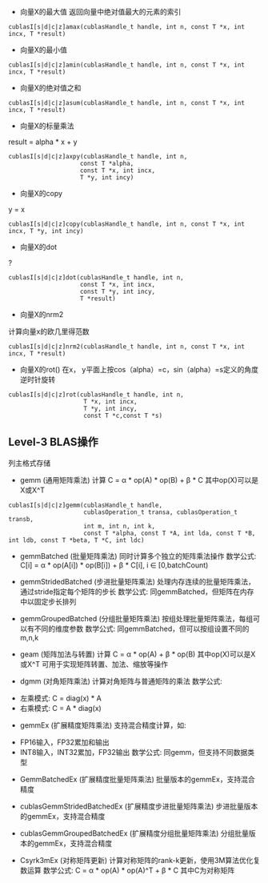 + 向量X的最大值
返回向量中绝对值最大的元素的索引
```
cublasI[s|d|c|z]amax(cublasHandle_t handle, int n, const T *x, int incx, T *result)
```

+ 向量X的最小值
```
cublasI[s|d|c|z]amin(cublasHandle_t handle, int n, const T *x, int incx, T *result)
```

+ 向量X的绝对值之和
```
cublasI[s|d|c|z]asum(cublasHandle_t handle, int n, const T *x, int incx, T *result) 
```

+ 向量X的标量乘法
 
result = alpha * x + y
 
```
cublasI[s|d|c|z]axpy(cublasHandle_t handle, int n, 
                    const T *alpha,
                    const T *x, int incx,
                    T *y, int incy)
```
 
 
+ 向量X的copy

y = x

```
cublasI[s|d|c|z]copy(cublasHandle_t handle, int n, const T *x, int incx, T *y, int incy)
```


+ 向量X的dot

?

```
cublasI[s|d|c|z]dot(cublasHandle_t handle, int n, 
                    const T *x, int incx, 
                    const T *y, int incy, 
                    T *result)
```

+ 向量X的nrm2 

计算向量x的欧几里得范数

```
cublasI[s|d|c|z]nrm2(cublasHandle_t handle, int n, const T *x, int incx, T *result)
``` 

+ 向量X的rot()
在x， y平面上按cos（alpha）=c，sin（alpha）=s定义的角度逆时针旋转


```
cublasI[s|d|c|z]rot(cublasHandle_t handle, int n,
                     T *x, int incx, 
                     T *y, int incy,
                     const T *c,const T *s)
```


## Level-3 BLAS操作

列主格式存储

+ gemm (通用矩阵乘法)
计算 C = α * op(A) * op(B) + β * C
其中op(X)可以是X或X^T

```
cublasI[s|d|c|z]gemm(cublasHandle_t handle,
                     cublasOperation_t transa, cublasOperation_t transb,
                     int m, int n, int k,
                     const T *alpha, const T *A, int lda, const T *B, int ldb, const T *beta, T *C, int ldc)
```

+ gemmBatched (批量矩阵乘法)
同时计算多个独立的矩阵乘法操作
数学公式: C[i] = α * op(A[i]) * op(B[i]) + β * C[i], i ∈ [0,batchCount)

+ gemmStridedBatched (步进批量矩阵乘法)
处理内存连续的批量矩阵乘法，通过stride指定每个矩阵的步长
数学公式: 同gemmBatched，但矩阵在内存中以固定步长排列

+ gemmGroupedBatched (分组批量矩阵乘法)
按组处理批量矩阵乘法，每组可以有不同的维度参数
数学公式: 同gemmBatched，但可以按组设置不同的m,n,k

+ geam (矩阵加法与转置)
计算 C = α * op(A) + β * op(B)
其中op(X)可以是X或X^T
可用于实现矩阵转置、加法、缩放等操作

+ dgmm (对角矩阵乘法)
计算对角矩阵与普通矩阵的乘法
数学公式:
- 左乘模式: C = diag(x) * A
- 右乘模式: C = A * diag(x)

+ gemmEx (扩展精度矩阵乘法)
支持混合精度计算，如:
- FP16输入，FP32累加和输出
- INT8输入，INT32累加，FP32输出
数学公式: 同gemm，但支持不同数据类型

+ GemmBatchedEx (扩展精度批量矩阵乘法)
批量版本的gemmEx，支持混合精度

+ cublasGemmStridedBatchedEx (扩展精度步进批量矩阵乘法)
步进批量版本的gemmEx，支持混合精度

+ cublasGemmGroupedBatchedEx (扩展精度分组批量矩阵乘法)
分组批量版本的gemmEx，支持混合精度

+ Csyrk3mEx (对称矩阵更新)
计算对称矩阵的rank-k更新，使用3M算法优化复数运算
数学公式: C = α * op(A) * op(A)^T + β * C
其中C为对称矩阵
